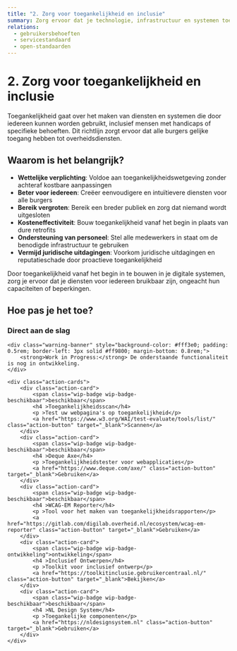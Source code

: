 ```yaml
---
title: "2. Zorg voor toegankelijkheid en inclusie"
summary: Zorg ervoor dat je technologie, infrastructuur en systemen toegankelijk en inclusief zijn voor alle gebruikers.
relations:
  - gebruikersbehoeften
  - servicestandaard
  - open-standaarden
---
```


# 2. Zorg voor toegankelijkheid en inclusie

Toegankelijkheid gaat over het maken van diensten en systemen die door iedereen kunnen worden gebruikt, inclusief mensen met handicaps of specifieke behoeften. Dit richtlijn zorgt ervoor dat alle burgers gelijke toegang hebben tot overheidsdiensten.

## Waarom is het belangrijk?

- **Wettelijke verplichting**: Voldoe aan toegankelijkheidswetgeving zonder achteraf kostbare aanpassingen
- **Beter voor iedereen**: Creëer eenvoudigere en intuïtievere diensten voor alle burgers
- **Bereik vergroten**: Bereik een breder publiek en zorg dat niemand wordt uitgesloten
- **Kosteneffectiviteit**: Bouw toegankelijkheid vanaf het begin in plaats van dure retrofits
- **Ondersteuning van personeel**: Stel alle medewerkers in staat om de benodigde infrastructuur te gebruiken
- **Vermijd juridische uitdagingen**: Voorkom juridische uitdagingen en reputatieschade door proactieve toegankelijkheid

Door toegankelijkheid vanaf het begin in te bouwen in je digitale systemen, zorg je ervoor dat je diensten voor iedereen bruikbaar zijn, ongeacht hun capaciteiten of beperkingen.

## Hoe pas je het toe?

<div class="direct-aan-de-slag">
    <h3>Direct aan de slag</h3>

    <div class="warning-banner" style="background-color: #fff3e0; padding: 0.5rem; border-left: 3px solid #ff9800; margin-bottom: 0.8rem;">
        <strong>Work in Progress:</strong> De onderstaande functionaliteit is nog in ontwikkeling.
    </div>

    <div class="action-cards">
        <div class="action-card">
            <span class="wip-badge wip-badge-beschikbaar">beschikbaar</span>
            <h4 >Toegankelijkheidsscan</h4>
            <p >Test uw webpagina's op toegankelijkheid</p>
            <a href="https://www.w3.org/WAI/test-evaluate/tools/list/" class="action-button" target="_blank">Scannen</a>
        </div>
        <div class="action-card">
            <span class="wip-badge wip-badge-beschikbaar">beschikbaar</span>
            <h4 >Deque Axe</h4>
            <p >Toegankelijkheidstester voor webapplicaties</p>
            <a href="https://www.deque.com/axe/" class="action-button" target="_blank">Gebruiken</a>
        </div>
        <div class="action-card">
            <span class="wip-badge wip-badge-beschikbaar">beschikbaar</span>
            <h4 >WCAG-EM Reporter</h4>
            <p >Tool voor het maken van toegankelijkheidsrapporten</p>
            <a href="https://gitlab.com/digilab.overheid.nl/ecosystem/wcag-em-reporter" class="action-button" target="_blank">Gebruiken</a>
        </div>
        <div class="action-card">
            <span class="wip-badge wip-badge-ontwikkeling">ontwikkeling</span>
            <h4 >Inclusief Ontwerpen</h4>
            <p >Toolkit voor inclusief ontwerp</p>
            <a href="https://toolkitinclusie.gebruikercentraal.nl/" class="action-button" target="_blank">Bekijken</a>
        </div>
        <div class="action-card">
            <span class="wip-badge wip-badge-beschikbaar">beschikbaar</span>
            <h4 >NL Design System</h4>
            <p >Toegankelijke componenten</p>
            <a href="https://nldesignsystem.nl" class="action-button" target="_blank">Gebruiken</a>
        </div>
    </div>
</div>
